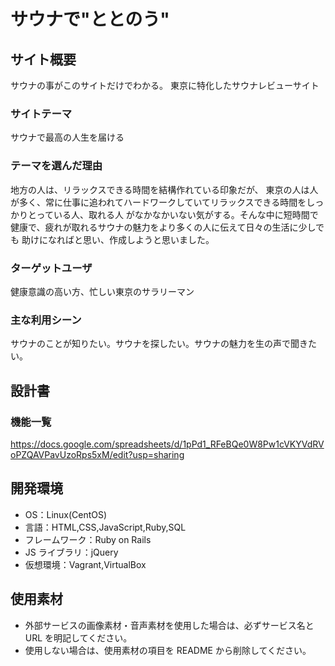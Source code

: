 # サウナで"ととのう"

## サイト概要

サウナの事がこのサイトだけでわかる。
東京に特化したサウナレビューサイト

### サイトテーマ

サウナで最高の人生を届ける

### テーマを選んだ理由

地方の人は、リラックスできる時間を結構作れている印象だが、
東京の人は人が多く、常に仕事に追われてハードワークしていてリラックスできる時間をしっかりとっている人、取れる人
がなかなかいない気がする。そんな中に短時間で健康で、疲れが取れるサウナの魅力をより多くの人に伝えて日々の生活に少しでも
助けになればと思い、作成しようと思いました。

### ターゲットユーザ

健康意識の高い方、忙しい東京のサラリーマン

### 主な利用シーン

サウナのことが知りたい。サウナを探したい。サウナの魅力を生の声で聞きたい。

## 設計書

### 機能一覧

https://docs.google.com/spreadsheets/d/1pPd1_RFeBQe0W8Pw1cVKYVdRVoPZQAVPavUzoRps5xM/edit?usp=sharing

## 開発環境

- OS：Linux(CentOS)
- 言語：HTML,CSS,JavaScript,Ruby,SQL
- フレームワーク：Ruby on Rails
- JS ライブラリ：jQuery
- 仮想環境：Vagrant,VirtualBox

## 使用素材

- 外部サービスの画像素材・音声素材を使用した場合は、必ずサービス名と URL を明記してください。
- 使用しない場合は、使用素材の項目を README から削除してください。
